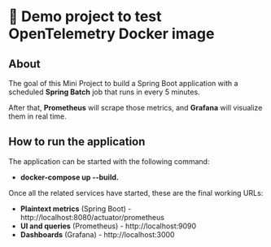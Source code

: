 # 🧠 Demo project to test OpenTelemetry Docker image

## About

The goal of this Mini Project to build a Spring Boot application with a scheduled **Spring Batch** job that runs in every 5 minutes.

After that, **Prometheus** will scrape those metrics,
and **Grafana** will visualize them in real time.

## How to run the application
The application can be started with the following command:
- **docker-compose up --build.**

Once all the related services have started, these are the
final working URLs:
- **Plaintext metrics** (Spring Boot) - http://localhost:8080/actuator/prometheus
- **UI and queries** (Prometheus) - http://localhost:9090
- **Dashboards** (Grafana) - http://localhost:3000